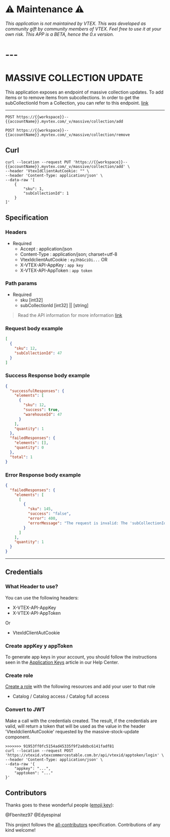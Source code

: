 #  ⚠️ Maintenance ⚠️
*This application is not maintained by VTEX. This was developed as community gift by community members of VTEX. Feel free to use it at your own risk. This APP is a BETA, hence the 0.x version.*

# ---

# MASSIVE COLLECTION UPDATE

This application exposes an endpoint of massive collection updates. To add items or to remove items from subcollections. In order to get the subCollectionId from a Collection, you can refer to this endpoint.
[link](https://developers.vtex.com/docs/api-reference/catalog-api#get-/api/catalog/pvt/collection/-collectionId-/subcollection)

---

```shell
POST https://{{workspace}}--{{accountName}}.myvtex.com/_v/massive/collection/add

POST https://{{workspace}}--{{accountName}}.myvtex.com/_v/massive/collection/remove

```

## Curl

```shell
curl --location --request PUT 'https://{{workspace}}--{{accountName}}.myvtex.com/_v/massive/collection/add' \
--header 'VtexIdClientAutCookie: "" \
--header 'Content-Type: application/json' \
--data-raw '[
    {
        "sku": 1,
        "subCollectionId": 1
    }
]'
```

## Specification

### Headers

- Required
  - Accept : application/json
  - Content-Type : application/json; charset=utf-8
  - VtexIdclientAutCookie : `eyJhbGciOi...`
  OR 
  - X-VTEX-API-AppKey : `app key`
  - X-VTEX-API-AppToken : `app token`

### Path params

- Required
  - sku [int32]
  - subCollectionId [int32] || [string]

> Read the API information for more information [link](https://developers.vtex.com/docs/api-reference/catalog-api#post-/api/catalog/pvt/subcollection/-subCollectionId-/stockkeepingunit)

### Request body example

```json
[
  {
    "sku": 12,
    "subCollectionId": 47
  }
]
```

### Success Response body example

```json
{
  "successfulResponses": {
    "elements": [
      {
        "sku": 12,
        "success": true,
        "warehouseId": 47
      }
    ],
    "quantity": 1
  },
  "failedResponses": {
    "elements": [],
    "quantity": 0
  },
  "total": 1
}
```

### Error Response body example

```json
{
  "failedResponses": {
    "elements": [
      [
        {
          "sku": 145,
          "success": "false",
          "error": 400,
          "errorMessage": "The request is invalid: The 'subCollectionId' field is required."
        }
      ]
    ],
    "quantity": 1
  }
}
```

---

## Credentials

### What Header to use?

You can use the following headers:

- X-VTEX-API-AppKey
- X-VTEX-API-AppToken

Or

- VtexIdClientAutCookie

### Create appKey y appToken

To generate app keys in your account, you should follow the instructions seen in the [Application Keys](https://help.vtex.com/en/tutorial/application-keys--2iffYzlvvz4BDMr6WGUtet) article in our Help Center.

### Create role

[Create a role](https://help.vtex.com/en/tutorial/perfiles-de-acceso--7HKK5Uau2H6wxE1rH5oRbc) with the following resources and add your user to that role

- Catalog / Catalog access / Catalog full access

### Convert to JWT

Make a call with the credentials created. The result, if the credentials are valid, will return a token that will be used as the value in the header 'VtexIdclientAutCookie' requested by the massive-stock-update component.

```shell
>>>>>>> 91953ff0fc5154ad45335f9f2a8dbc6141fadf81
curl --location --request POST 'https://vtexid.vtexcommercestable.com.br/api/vtexid/apptoken/login' \
--header 'Content-Type: application/json' \
--data-raw '{
    "appkey": "...",
    "apptoken": "..."
}'
```


## Contributors

Thanks goes to these wonderful people ([emoji key](https://allcontributors.org/docs/en/emoji-key)):

@Fbenitez97
@Edyespinal

This project follows the [all-contributors](https://github.com/all-contributors/all-contributors) specification. Contributions of any kind welcome!
